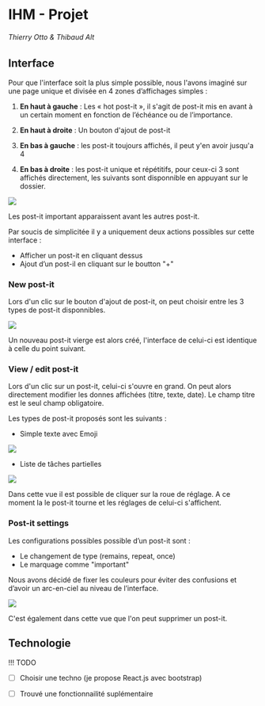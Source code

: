 # IHM - Projet

###### Thierry Otto & Thibaud Alt

## Interface

Pour que l'interface soit la plus simple possible, nous l'avons imaginé sur une page unique et divisée en 4 zones d’affichages simples :

1. **En haut à gauche** : Les « hot post-it », il s'agit de post-it mis en avant à un certain moment en fonction de l’échéance ou de l’importance.

2. **En haut à droite** : Un bouton d'ajout de post-it

3. **En bas à gauche** : les post-it toujours affichés, il peut y'en avoir jusqu'a 4

4. **En bas à droite** : les post-it unique et répétitifs, pour ceux-ci 3 sont affichés directement, les suivants sont disponnible en appuyant sur le dossier.

![](/Users/thibaud/Documents/HEIG/Cours/IHM/Labos/01-IHM-Projet/Mockups/1.Home.png)

Les post-it important apparaissent avant les autres post-it.

Par soucis de simplicitée il y a uniquement deux actions possibles sur cette interface :

- Afficher un post-it en cliquant dessus
- Ajout d’un post-il en cliquant sur le boutton "+"

### New post-it

Lors d'un clic sur le bouton d'ajout de post-it, on peut choisir entre les 3 types de post-it disponnibles.

![](/Users/thibaud/Documents/HEIG/Cours/IHM/Labos/01-IHM-Projet/Mockups/2.Add.png)

Un nouveau post-it vierge est alors créé, l'interface de celui-ci est identique à celle du point suivant.

### View / edit post-it

Lors d'un clic sur un post-it, celui-ci s'ouvre en grand. On peut alors directement modifier les donnes affichées (titre, texte, date). Le champ titre est le seul champ obligatoire.

Les types de post-it proposés sont les suivants :

- Simple texte avec Emoji

![](/Users/thibaud/Documents/HEIG/Cours/IHM/Labos/01-IHM-Projet/Mockups/3.View-once.png)

- Liste de tâches partielles

![](/Users/thibaud/Documents/HEIG/Cours/IHM/Labos/01-IHM-Projet/Mockups/3.View-repeat.png)

Dans cette vue il est possible de cliquer sur la roue de réglage. A ce moment la le post-it tourne et les réglages de celui-ci s'affichent.

### Post-it settings

Les configurations possibles possible d’un post-it sont :

- Le changement de type (remains, repeat, once)
- Le marquage comme "important"

Nous avons décidé de fixer les couleurs pour éviter des confusions et d’avoir un arc-en-ciel au niveau de l’interface.

![](/Users/thibaud/Documents/HEIG/Cours/IHM/Labos/01-IHM-Projet/Mockups/4.Settings.png)

C'est également dans cette vue que l'on peut supprimer un post-it.

## Technologie

!!! TODO

- [ ] Choisir une techno (je propose React.js avec bootstrap)

- [ ] Trouvé une fonctionnailité suplémentaire
